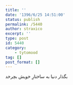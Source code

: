 ```yaml
---
title: ''
date: '1396/6/25 14:51:00'
status: publish
permalink: /5440
author: straxico
excerpt: ''
type: post
id: 5440
category:
    - tytomood
tag: []
post_format: []
---
```

بگذار دنیا به ساختارِ خویش بچرخد